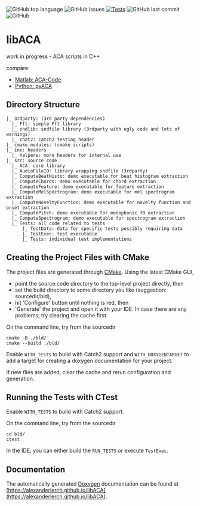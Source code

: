 ![GitHub top language](https://img.shields.io/github/languages/top/alexanderlerch/libACA)
![GitHub issues](https://img.shields.io/github/issues-raw/alexanderlerch/libACA)
[![Tests](https://github.com/alexanderlerch/libACA/actions/workflows/cmake.yml/badge.svg)](https://github.com/alexanderlerch/libACA/actions/workflows/cmake.yml)
![GitHub last commit](https://img.shields.io/github/last-commit/alexanderlerch/libACA)
![GitHub](https://img.shields.io/github/license/alexanderlerch/libACA)

# libACA
work in progress - ACA scripts in C++

compare:
* [Matlab: ACA-Code](https://github.com/alexanderlerch/ACA-Code)
* [Python: pyACA](https://github.com/alexanderlerch/pyACA)

## Directory Structure
```console
|_ 3rdparty: (3rd party dependencies)
  |_ Fft: simple Fft library
  |_ sndlib: sndfile library (3rdparty with ugly code and lots of warnings)
  |_ chat2: catch2 testing header
|_ cmake.modules: (cmake scripts)
|_ inc: headers
  |_ helpers: more headers for internal use
|_ src: source code
  |_ ACA: core library 
  |_ AudioFileIO: library wrapping sndfile (3rdparty)
  |_ ComputeBeatHisto: demo executable for beat histogram extraction 
  |_ ComputeChords: demo executable for chord extraction 
  |_ ComputeFeature: demo executable for feature extraction 
  |_ ComputeMelSpectrogram: demo executable for mel spectrogram extraction 
  |_ ComputeNoveltyFunction: demo executable for novelty function and onset extraction 
  |_ ComputePitch: demo executable for monophonic f0 extraction 
  |_ ComputeSpectrogram: demo executable for spectrogram extraction 
  |_ Tests: all code related to tests
	  |_ TestData: data for specific tests possibly requiring data
	  |_ TestExec: test executable
	  |_ Tests: individual test implementations 
```

## Creating the Project Files with CMake
The project files are generated through [CMake](https://www.cmake.org). Using the latest CMake GUI, 
* point the source code directory to the top-level project directly, then 
* set the build directory to some directory you like (suggestion: sourcedir/bld), 
* hit 'Configure' button until nothing is red, then
* 'Generate' the project and open it with your IDE.
In case there are any problems, try clearing the cache first.

On the command line, try from the sourcedir

```console
cmake -B ./bld/ 
cmake --build ./bld/ 
```
Enable ```WITH_TESTS``` to build with Catch2 support and ```WITH_DOXYGENTARGET``` to add a target for creating a doxygen documentation for your project.

If new files are added, clear the cache and rerun configuration and generation.

## Running the Tests with CTest
Enable ```WITH_TESTS``` to build with Catch2 support.

On the command line, try from the sourcedir
```console
cd bld/ 
ctest
```
In the IDE, you can either build the ```RUN_TESTS``` or execute ```TestExec```.

## Documentation
The automatically generated [Doxygen](https://www.doxygen.nl) documentation can be found at [https://alexanderlerch.github.io/libACA](https://alexanderlerch.github.io/libACA).
